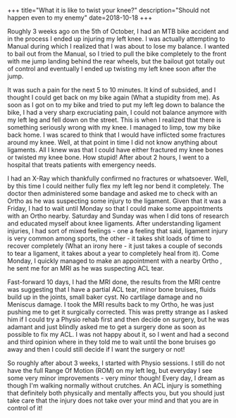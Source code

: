 +++
title="What it is like to twist your knee?"
description="Should not happen even to my enemy"
date=2018-10-18
+++


Roughly 3 weeks ago on the 5th of October, I had an MTB bike accident and in the process I ended up injuring my left knee. I was actually attempting to 
Manual during which I realized that I was about to lose my balance. I wanted to bail out from the Manual, so I tried to pull the bike completely to the 
front with me jump landing behind the rear wheels, but the bailout got totally out of control and eventually I ended up twisting my left knee soon after 
the jump.

It was such a pain for the next 5 to 10 minutes. It kind of subsided, and I thought I could get back on my bike again (What a stupidity from me). As soon as 
I got on to my bike and tried to put my left leg down to balance the bike, I had a very sharp excruciating pain, I could not balance anymore with my 
left leg and fell down on the street. This is when I realized that there is something seriously wrong with my knee. I managed to limp, tow my bike back 
home. I was scared to think that I would have inflicted some fractures around my knee. Well, at that point in time I did not know anything about 
ligaments. All I knew was that I could have either fractured my knee bones or twisted my knee bone. How stupid! After about 2 hours, I went to a hospital 
that treats patients with emergency needs.

I had an X-Ray which thankfully confirmed no fractures or whatsoever. Well, by this time I could neither fully flex my left leg nor bend it completely. 
The doctor then administered some bandage and asked me to check with an Ortho as he was suspecting some injury to the ligament. Given that it was a 
Friday, I had to wait until Monday so that I could make some appointments with an Ortho nearby. Saturday and Sunday was when I did tons of research 
and educated myself about knee ligaments. After understanding ligament injuries, I had sort of mixed feelings - one a feeling that said, ligament injury 
is very common among sports, the other - it takes shit loads of time to recover completely (What an irony here - it just takes a couple of seconds 
to tear a ligament, it takes about a year to completely heal from it). Come Monday, I quickly managed to make an appointment with a nearby Ortho 
, he sent me for an MRI as he was suspecting ACL tear. 

Fast-forward 10 days, I had the MRI done, the results from the MRI centre was suggesting that I have a partial ACL tear, minor bone bruises, fluids 
build up in the joints, small baker cyst. No cartilage damage and no Meniscus damage. I took the MRI results back to my Ortho, he was just pushing me
to get it surgically corrected. This was pretty strange as I asked him if I could try a Physio rehab first and then decide on surgery, but he was adamant 
and just blindly asked me to get a surgery done as soon as possible to fix my ACL. I was not happy about it, so I went and had a second and third opinion 
where in they told me to wait until the bone bruises go away and then I could still decide if I want the surgery or not!

So roughly after about 3 weeks, I started with Physio sessions. I still do not have the full Range Of Motion (ROM) on my left leg, but everyday I see some 
very minor improvements - very minor though! Every day, I dream as though I'm walking normally without crutches. An ACL injury is something that definitely 
both physically and mentally affects you, but you should just take care that the injury does not take over your mind and that you are in control of it!
